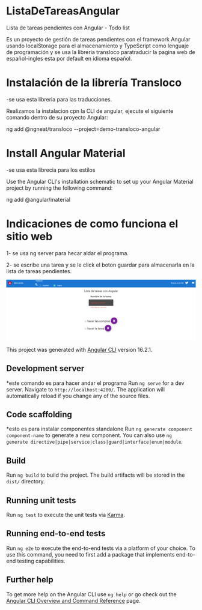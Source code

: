 # ListaDeTareasAngular

Lista de tareas pendientes con Angular - Todo list

Es un proyecto de gestión de tareas pendientes con el framework Angular usando localStorage para el almacenamiento y TypeScript como lenguaje de programación y se usa la libreria transloco paratraducir la pagina web de español-ingles esta por default en idioma español. 

# Instalación de la librería Transloco
-se usa esta libreria para las traducciones.

Realizamos la instalacion cpn la CLI de angular, ejecute el siguiente comando dentro de su proyecto Angular:

ng add @ngneat/transloco --project=demo-transloco-angular

# Install Angular Material
-se usa esta librecia para los estilos

Use the Angular CLI's installation schematic to set up your Angular Material project by running the following command:

ng add @angular/material

# Indicaciones de como funciona el sitio web
1- se usa ng server para hecar aldar el programa.

2- se escribe una tarea  y se le click el boton guardar para almacenarla en la lista de tareas pendientes.

![Alt text](image.png)

This project was generated with [Angular CLI](https://github.com/angular/angular-cli) version 16.2.1.

## Development server
*este comando es para hacer andar el programa
Run `ng serve` for a dev server. Navigate to `http://localhost:4200/`. The application will automatically reload if you change any of the source files.

## Code scaffolding
*esto es para instalar componentes standalone
Run `ng generate component component-name` to generate a new component. You can also use `ng generate directive|pipe|service|class|guard|interface|enum|module`.

## Build

Run `ng build` to build the project. The build artifacts will be stored in the `dist/` directory.

## Running unit tests

Run `ng test` to execute the unit tests via [Karma](https://karma-runner.github.io).

## Running end-to-end tests

Run `ng e2e` to execute the end-to-end tests via a platform of your choice. To use this command, you need to first add a package that implements end-to-end testing capabilities.

## Further help

To get more help on the Angular CLI use `ng help` or go check out the [Angular CLI Overview and Command Reference](https://angular.io/cli) page.
